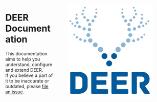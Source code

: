 <img src="./deer_logo.svg" style="float:right; margin:1em 3em 2em"/>

# DEER Documentation 

This documentation aims to help you understand, configure and extend DEER.  
If you believe a part of it to be inaccurate or outdated, please
[file an issue](https://github.com/dice-group/deer/issues/new).  



